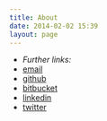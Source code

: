 ```yaml
---
title: About
date: 2014-02-02 15:39
layout: page
---
```




<ul class="list-inline">
<li><em>Further links:</em></li>
<li><a href="mailto:tolgasbox@gmail.com"><i class="fa fa-envelope"></i> email</a></li>
<li><a href="https://github.com/tolgasezer"><i class="fa fa-github"></i> github</a></li>
<li><a href="https://bitbucket.com/tolgasbucket"><i class="fa fa-bitbucket"></i> bitbucket</a></li>
<li><a href="http://sg.linkedin.com/in/tolgasezer/"><i class="fa fa-linkedin-square"></i> linkedin</a></li>
<li><a href="https://twitter.com/TolgaTweets/"><i class="fa fa-twitter"></i> twitter</a></li>
</ul>
